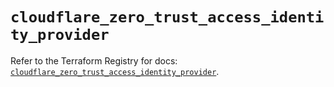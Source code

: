 # `cloudflare_zero_trust_access_identity_provider`

Refer to the Terraform Registry for docs: [`cloudflare_zero_trust_access_identity_provider`](https://registry.terraform.io/providers/cloudflare/cloudflare/5.7.0/docs/resources/zero_trust_access_identity_provider).
